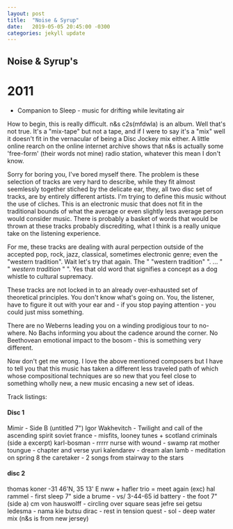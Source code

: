 ```yaml
---
layout: post
title:  "Noise & Syrup"
date:   2019-05-05 20:45:00 -0300
categories: jekyll update
---
```


## Noise & Syrup's
# 2011
- Companion to Sleep -
music for drifting while levitating air

How to begin, this is really difficult. n&s c2s(mfdwla) is an album. Well that's not true. It's a "mix-tape" but not a tape, and if I were to say it's a "mix" well it doesn't fit in the vernacular of being a Disc Jockey mix either. A little online rearch on the online internet archive shows that n&s is actually some 'free-form' (their words not mine) radio station, whatever this mean I don't know.

Sorry for boring you, I've bored myself there. The problem is these selection of tracks are very hard to describe, while they fit almost seemlessly together stiched by the delicate ear, they, all two disc set of tracks, are by entirely different artists. I'm trying to define this music without the use of cliches. This is an electronic music that does not fit in the traditional bounds of what the average or even slightly less average person would consider music. There is probably a basket of words that would be thrown at these tracks probably discrediting, what I think is a really unique take on the listening experience.

For me, these tracks are dealing with aural perpection outside of the accepted pop, rock, jazz, classical, sometimes electronic genre; even the "western tradition". Wait let's try that again. The " "western tradition" ". ... " " <em>western tradition</em> " ". Yes that old word that signifies a concept as a dog whistle to cultural supremacy.

These tracks are not locked in to an already over-exhausted set of theoretical principles. You don't know what's going on. You, the listener, have to figure it out with your ear and - if you stop paying attention - you could just miss something.

There are no Weberns leading you on a winding prodigious tour to no-where. No Bachs informing you about the cadence around the corner. No Beethovean emotional impact to the bosom - this is something very different.

Now don't get me wrong. I love the above mentioned composers but I have to tell you that this music has taken a different less traveled path of which whose compositional techniques are so new that you feel close to something wholly new, a new music encasing a new set of ideas.

Track listings:
<h4>Disc 1</h4>
Mimir - Side B (untitled 7")
Igor Wakhevitch - Twilight and call of the ascending spirit
soviet france - misfits, looney tunes + scotland criminals (side a excerpt)
karl-bosman - rrrrr
nurse with wound - swamp rat
mother toungue - chapter and verse
yuri kalendarev - dream
alan lamb - meditation on spring 8
the caretaker - 2 songs from stairway to the stars
<h4>disc 2</h4>
thomas koner -31 46'N, 35 13' E
nww + hafler trio = meet again (exc)
hal rammel - first sleep 7" side a
brume - vs/ 3-44-65
id battery - the foot 7" (side a)
cm von hauswolff - circling over square seas
jefre sei getsu ledesma - nama kie butsu
dirac - rest in tension
quest - sol - deep water mix
(n&s is from new jersey)
